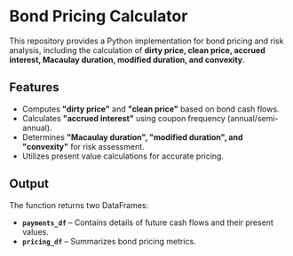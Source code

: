 # Bond Pricing Calculator  

This repository provides a Python implementation for bond pricing and risk analysis, including the calculation of **dirty price, clean price, accrued interest, Macaulay duration, modified duration, and convexity**.  

## Features  

- Computes **"dirty price"** and **"clean price"** based on bond cash flows.  
- Calculates **"accrued interest"** using coupon frequency (annual/semi-annual).  
- Determines **"Macaulay duration", "modified duration", and "convexity"** for risk assessment.  
- Utilizes present value calculations for accurate pricing.  

## Output  

The function returns two DataFrames:  

- **`payments_df`** – Contains details of future cash flows and their present values.  
- **`pricing_df`** – Summarizes bond pricing metrics.  
